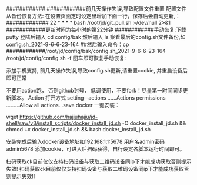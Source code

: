 ############
############前几天操作失误,导致配置文件重置 配置文件从备份恢复方法: 在设置页面定时设定里增加下面一行，保存后会自动更新,：
############# 22 * * * * bash /root/jd/git_pull.sh >/dev/null 2>&1 
############更新时间为每小时的第22分钟 
############手动恢复:下载putty 登陆后输入 cd config/bak 然后输入 ls 察看最后的config.sh文件备份,如config.sh_2021-9-6-6-23-164 ##然后输入命令：cp ############/root/jd/config/bak/config.sh_2021-9-6-6-23-164 /root/jd/config/config.sh -f 回车即可恢复手动恢复:

添加手机支持,
前几天操作失误,导致config.sh更新,请重置cookie, 并重启设备后即可正常



不要用action跑， 否则github封号，
低调使用，不要fork！尽量第一时间同步更新脚本。
 Action 打开方式 setting--actions ......Actions permissions
.........Allow all actions...save 
docker 一键安装：

wget  https://github.com/hajiuhajiu/jd-shell/raw/v3/install_scripts/docker_install_jd.sh -O docker_install_jd.sh && chmod +x docker_install_jd.sh && bash docker_install_jd.sh

安装完成后输入docker设备地址如192.168.1.1:5678 用户名admin密码admin5678 添加cookie，可进入后扫码获得，自行设定各脚本运行时间即可。




扫码获取ck目前仅仅支持扫码设备与获取二维码设备同ip下才能成功获取否则提示失效!
扫码获取ck目前仅仅支持扫码设备与获取二维码设备同ip下才能成功获取否则提示失效!!
